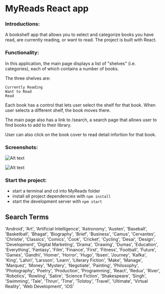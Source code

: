 # MyReads React app


### Introductions: 
A bookshelf app that allows you to select and categorize books you have read, are currently reading, or want to read. The project is built with React.

### Functionality:
In this application, the main page displays a list of "shelves" (i.e. categories), each of which contains a number of books. 

The three shelves are:
```
Currently Reading
Want to Read
Read
```

Each book has a control that lets user select the shelf for that book. When user selects a different shelf, the book moves there. 


The main page also has a link to /search, a search page that allows user to find books to add to their library.


User can also click on the book cover to read detail infortion for that book.


### Screenshots:
![Alt text](https://user-images.githubusercontent.com/1784187/31619615-ead8435a-b249-11e7-9393-1dcc829946f7.png "Find books")

![Alt text](https://user-images.githubusercontent.com/1784187/31619614-eab13fa8-b249-11e7-8649-fa53cb5a9a84.png "Book categories")


### Start the project:
* start a terminal and cd into MyReads folder
* install all project dependencies with `npm install`
* start the development server with `npm start`



## Search Terms
'Android', 'Art', 'Artificial Intelligence', 'Astronomy', 'Austen', 'Baseball', 'Basketball', 'Bhagat', 'Biography', 'Brief', 'Business', 'Camus', 'Cervantes', 'Christie', 'Classics', 'Comics', 'Cook', 'Cricket', 'Cycling', 'Desai', 'Design', 'Development', 'Digital Marketing', 'Drama', 'Drawing', 'Dumas', 'Education', 'Everything', 'Fantasy', 'Film', 'Finance', 'First', 'Fitness', 'Football', 'Future', 'Games', 'Gandhi', 'Homer', 'Horror', 'Hugo', 'Ibsen', 'Journey', 'Kafka', 'King', 'Lahiri', 'Larsson', 'Learn', 'Literary Fiction', 'Make', 'Manage', 'Marquez', 'Money', 'Mystery', 'Negotiate', 'Painting', 'Philosophy', 'Photography', 'Poetry', 'Production', 'Programming', 'React', 'Redux', 'River', 'Robotics', 'Rowling', 'Satire', 'Science Fiction', 'Shakespeare', 'Singh', 'Swimming', 'Tale', 'Thrun', 'Time', 'Tolstoy', 'Travel', 'Ultimate', 'Virtual Reality', 'Web Development', 'iOS'

